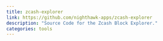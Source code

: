 ```yaml
---
title: zcash-explorer
link: https://github.com/nighthawk-apps/zcash-explorer
description: "Source Code for the Zcash Block Explorer."
categories: tools
---
```

